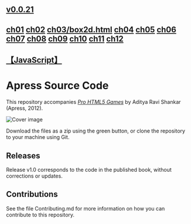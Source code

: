 ## [v0.0.21](https://github.com/littleflute/pro-html5-games/edit/master/README.md)
## [ch01](ch01) [ch02](9781430212345_ch02-code) [ch03/box2d.html](9781430212345_ch03-code/box2d.html)  [ch04](9781430212345_ch04-code) [ch05](9781430212345_ch05-code) [ch06](9781430212345_ch06-code) [ch07](9781430247104_ch07-code/9781430212345_ch07-code/) [ch08](9781430212345_ch08-code/9781430212345_ch08-code) [ch09](9781430212345_ch09-code) [ch10](9781430212345_ch10-code) [ch11](9781430212345_ch11-code) [ch12](9781430212345_ch12-code)
## [【JavaScript】](https://littleflute.github.io/JavaScript/)

# Apress Source Code

This repository accompanies [*Pro HTML5 Games*](http://www.apress.com/9781430247104) by Aditya Ravi Shankar (Apress, 2012).

![Cover image](9781430247104.jpg)

Download the files as a zip using the green button, or clone the repository to your machine using Git.

## Releases

Release v1.0 corresponds to the code in the published book, without corrections or updates.

## Contributions

See the file Contributing.md for more information on how you can contribute to this repository.
